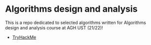 # Algorithms design and analysis
This is a repo dedicated to selected algorithms written for Algorithms design and analysis course at AGH UST (21/22)!
- [TryHackMe](https://tryhackme.com/p/Adrianna)
